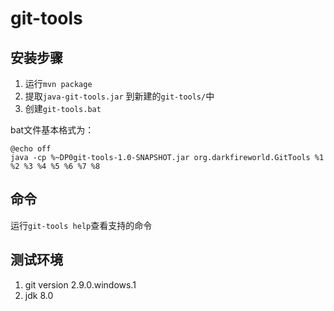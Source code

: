 # git-tools

## 安装步骤

1. 运行`mvn package`
2. 提取`java-git-tools.jar` 到新建的`git-tools/`中
3. 创建`git-tools.bat`

bat文件基本格式为：

```
@echo off
java -cp %~DP0git-tools-1.0-SNAPSHOT.jar org.darkfireworld.GitTools %1 %2 %3 %4 %5 %6 %7 %8

```

## 命令

运行`git-tools help`查看支持的命令

## 测试环境

1. git version 2.9.0.windows.1
2. jdk 8.0